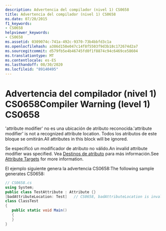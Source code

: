 ```yaml
---
description: Advertencia del compilador (nivel 1) CS0658
title: Advertencia del compilador (nivel 1) CS0658
ms.date: 07/20/2015
f1_keywords:
- CS0658
helpviewer_keywords:
- CS0658
ms.assetid: 0309074c-741a-492c-9370-73b4bbfd3c1a
ms.openlocfilehash: a386d158e047c14f8f5503f9d3b18c172674d2a7
ms.sourcegitcommit: d579fb5e4b46745fd0f1f8874c94c6469ce58604
ms.translationtype: MT
ms.contentlocale: es-ES
ms.lasthandoff: 08/30/2020
ms.locfileid: "89140495"
---
```

# <a name="compiler-warning-level-1-cs0658"></a><span data-ttu-id="6e96c-103">Advertencia del compilador (nivel 1) CS0658</span><span class="sxs-lookup"><span data-stu-id="6e96c-103">Compiler Warning (level 1) CS0658</span></span>
<span data-ttu-id="6e96c-104">'attribute modifier' no es una ubicación de atributo reconocida.</span><span class="sxs-lookup"><span data-stu-id="6e96c-104">'attribute modifier' is not a recognized attribute location.</span></span> <span data-ttu-id="6e96c-105">Todos los atributos de este bloque se omitirán.</span><span class="sxs-lookup"><span data-stu-id="6e96c-105">All attributes in this block will be ignored.</span></span>  
  
 <span data-ttu-id="6e96c-106">Se especificó un modificador de atributo no válido.</span><span class="sxs-lookup"><span data-stu-id="6e96c-106">An invalid attribute modifier was specified.</span></span> <span data-ttu-id="6e96c-107">Vea [Destinos de atributo](../programming-guide/concepts/attributes/index.md#attribute-targets) para más información.</span><span class="sxs-lookup"><span data-stu-id="6e96c-107">See [Attribute Targets](../programming-guide/concepts/attributes/index.md#attribute-targets) for more information.</span></span>  
  
 <span data-ttu-id="6e96c-108">El ejemplo siguiente genera la advertencia CS0658:</span><span class="sxs-lookup"><span data-stu-id="6e96c-108">The following sample generates CS0658:</span></span>  
  
```csharp  
// CS0658.cs  
using System;  
public class TestAttribute : Attribute {}  
[badAttributeLocation: Test]   // CS0658, badAttributeLocation is invalid  
class ClassTest  
{  
   public static void Main()  
   {  
   }  
}  
```
